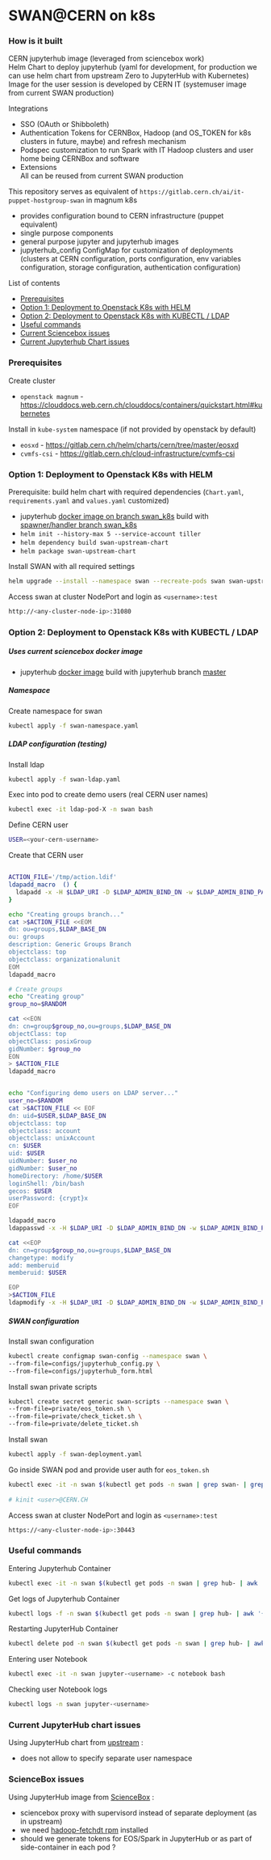 # SWAN@CERN on k8s

### How is it built

CERN jupyterhub image (leveraged from sciencebox work)  
Helm Chart to deploy jupyterhub (yaml for development, for production we can use helm chart from upstream Zero to JupyterHub with Kubernetes)  
Image for the user session is developed by CERN IT (systemuser image from current SWAN production)  
  
Integrations  

- SSO (OAuth or Shibboleth)  
- Authentication Tokens for CERNBox, Hadoop (and OS_TOKEN for k8s clusters in future, maybe) and refresh mechanism  
- Podspec customization to run Spark with IT Hadoop clusters and user home being CERNBox and software  
- Extensions  
	All can be reused from current SWAN production  
  
This repository serves as equivalent of `https://gitlab.cern.ch/ai/it-puppet-hostgroup-swan` in magnum k8s

- provides configuration bound to CERN infrastructure (puppet equivalent)
- single purpose components
- general purpose jupyter and jupyterhub images
- jupyterhub_config ConfigMap for customization of deployments (clusters at CERN configuration, ports configuration, env variables configuration, storage configuration, authentication configuration)

List of contents
- [Prerequisites](#prerequisites)
- [Option 1: Deployment to Openstack K8s with HELM](#option-1:-deployment-to-openstack-k8s-with-helm)
- [Option 2: Deployment to Openstack K8s with KUBECTL / LDAP](#option-2:-deployment-to-openstack-k8s-with-kubectl-/-ldap)
- [Useful commands](#useful-commands)
- [Current Sciencebox issues](#sciencebox-issues)
- [Current Jupyterhub Chart issues](#current-jupyterhub-chart-issues)

### Prerequisites

Create cluster
- `openstack magnum` - https://clouddocs.web.cern.ch/clouddocs/containers/quickstart.html#kubernetes

Install in `kube-system` namespace (if not provided by openstack by default)
- `eosxd` - https://gitlab.cern.ch/helm/charts/cern/tree/master/eosxd
- `cvmfs-csi` - https://gitlab.cern.ch/cloud-infrastructure/cvmfs-csi

### Option 1: Deployment to Openstack K8s with HELM

Prerequisite: build helm chart with required dependencies (`Chart.yaml`, `requirements.yaml` and `values.yaml` customized)
- jupyterhub [docker image on branch swan_k8s](https://gitlab.cern.ch/swan/docker-images/jupyterhub/tree/swan_k8s) build with [spawner/handler branch swan_k8s](https://gitlab.cern.ch/swan/jupyterhub/tree/swan_k8s)
- `helm init --history-max 5 --service-account tiller`
- `helm dependency build swan-upstream-chart`
- `helm package swan-upstream-chart`

Install SWAN with all required settings

```bash
helm upgrade --install --namespace swan --recreate-pods swan swan-upstream-chart-0.0.1.tgz
```

Access swan at cluster NodePort and login as `<username>:test`

```bash
http://<any-cluster-node-ip>:31080
```

### Option 2: Deployment to Openstack K8s with KUBECTL / LDAP

##### Uses current sciencebox docker image
- jupyterhub [docker image](https://gitlab.cern.ch/swan/docker-images/jupyterhub) build with jupyterhub branch [master](https://gitlab.cern.ch/swan/jupyterhub/tree/master)

##### Namespace 

Create namespace for swan
```bash
kubectl apply -f swan-namespace.yaml
```

##### LDAP configuration (testing)

Install ldap

```bash
kubectl apply -f swan-ldap.yaml
```

Exec into pod to create demo users (real CERN user names)

```bash
kubectl exec -it ldap-pod-X -n swan bash
```

Define CERN user

```bash
USER=<your-cern-username>
```

Create that CERN user

```bash

ACTION_FILE='/tmp/action.ldif'
ldapadd_macro  () {
  ldapadd -x -H $LDAP_URI -D $LDAP_ADMIN_BIND_DN -w $LDAP_ADMIN_BIND_PASSWORD -f $ACTION_FILE
}

echo "Creating groups branch..."
cat >$ACTION_FILE <<EOM
dn: ou=groups,$LDAP_BASE_DN
ou: groups
description: Generic Groups Branch
objectclass: top
objectclass: organizationalunit
EOM
ldapadd_macro

# Create groups
echo "Creating group"
group_no=$RANDOM

cat <<EON
dn: cn=group$group_no,ou=groups,$LDAP_BASE_DN
objectClass: top
objectClass: posixGroup
gidNumber: $group_no
EON
> $ACTION_FILE
ldapadd_macro


echo "Configuring demo users on LDAP server..."
user_no=$RANDOM
cat >$ACTION_FILE << EOF
dn: uid=$USER,$LDAP_BASE_DN
objectclass: top
objectclass: account
objectclass: unixAccount
cn: $USER
uid: $USER
uidNumber: $user_no
gidNumber: $user_no
homeDirectory: /home/$USER
loginShell: /bin/bash
gecos: $USER
userPassword: {crypt}x
EOF

ldapadd_macro
ldappasswd -x -H $LDAP_URI -D $LDAP_ADMIN_BIND_DN -w $LDAP_ADMIN_BIND_PASSWORD "uid=$USER,$LDAP_BASE_DN" -s "test"

cat <<EOP
dn: cn=group$group_no,ou=groups,$LDAP_BASE_DN
changetype: modify
add: memberuid
memberuid: $USER

EOP
>$ACTION_FILE
ldapmodify -x -H $LDAP_URI -D $LDAP_ADMIN_BIND_DN -w $LDAP_ADMIN_BIND_PASSWORD -f $ACTION_FILE
```

##### SWAN configuration

Install swan configuration

```bash
kubectl create configmap swan-config --namespace swan \
--from-file=configs/jupyterhub_config.py \
--from-file=configs/jupyterhub_form.html
```

Install swan private scripts

```bash
kubectl create secret generic swan-scripts --namespace swan \
--from-file=private/eos_token.sh \
--from-file=private/check_ticket.sh \
--from-file=private/delete_ticket.sh
```

Install swan

```bash
kubectl apply -f swan-deployment.yaml
```

Go inside SWAN pod and provide user auth for `eos_token.sh`

```bash
kubectl exec -it -n swan $(kubectl get pods -n swan | grep swan- | grep Running | awk '{print $1}') bash
 
# kinit <user>@CERN.CH
```

Access swan at cluster NodePort and login as `<username>:test`

```bash
https://<any-cluster-node-ip>:30443
```

### Useful commands

Entering Jupyterhub Container

```bash
kubectl exec -it -n swan $(kubectl get pods -n swan | grep hub- | awk '{print $1}') bash
```

Get logs of Jupyterhub Container

```bash
kubectl logs -f -n swan $(kubectl get pods -n swan | grep hub- | awk '{print $1}') bash
```

Restarting JupyterHub Container

```bash
kubectl delete pod -n swan $(kubectl get pods -n swan | grep hub- | awk '{print $1}')
```

Entering user Notebook

```bash
kubectl exec -it -n swan jupyter-<username> -c notebook bash
```

Checking user Notebook logs

```bash
kubectl logs -n swan jupyter-<username>
```

### Current JupyterHub chart issues

Using JupyterHub chart from [upstream](https://github.com/jupyterhub/zero-to-jupyterhub-k8s/blob/master/jupyterhub/values.yaml) :
- does not allow to specify separate user namespace

### ScienceBox issues

Using JupyterHub image from [ScienceBox](https://gitlab.cern.ch/swan/docker-images/jupyterhub) :

- sciencebox proxy with supervisord instead of separate deployment (as in upstream)
- we need [hadoop-fetchdt rpm](https://gitlab.cern.ch/db/hadoop-fetchdt/tree/qa) installed
- should we generate tokens for EOS/Spark in JupyterHub or as part of side-container in each pod ? 
